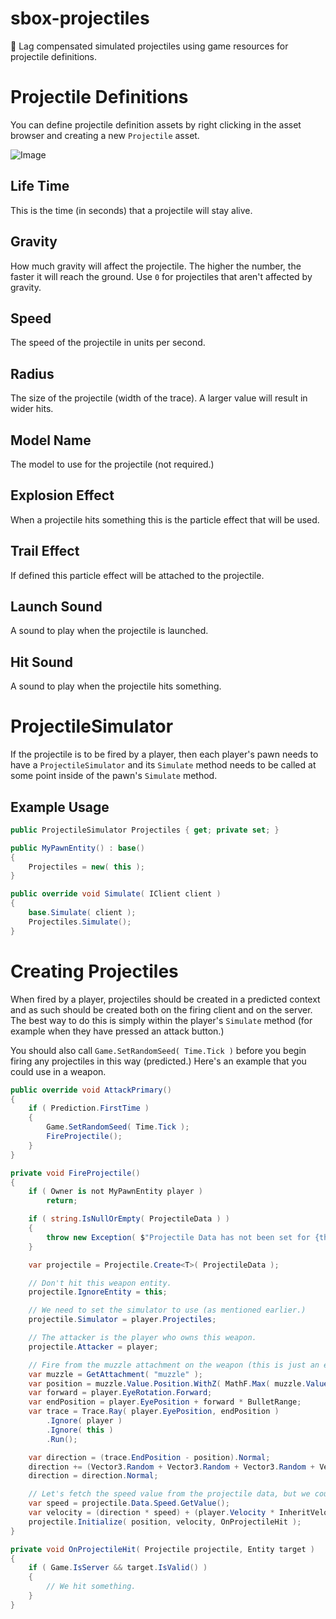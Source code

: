 # sbox-projectiles
🚀 Lag compensated simulated projectiles using game resources for projectile definitions.

# Projectile Definitions
You can define projectile definition assets by right clicking in the asset browser and creating a new `Projectile` asset.

![Image](https://files.facepunch.com/conna/1b2211b1/sbox-dev_opc1W1G2RX.png)

## Life Time
This is the time (in seconds) that a projectile will stay alive.

##  Gravity
How much gravity will affect the projectile. The higher the number, the faster it will reach the ground. Use `0` for projectiles that aren't affected by gravity.

## Speed
The speed of the projectile in units per second.

## Radius
The size of the projectile (width of the trace). A larger value will result in wider hits.

## Model Name
The model to use for the projectile (not required.)

## Explosion Effect
When a projectile hits something this is the particle effect that will be used.

## Trail Effect
If defined this particle effect will be attached to the projectile.

## Launch Sound
A sound to play when the projectile is launched.

## Hit Sound
A sound to play when the projectile hits something.

# ProjectileSimulator
If the projectile is to be fired by a player, then each player's pawn needs to have a `ProjectileSimulator` and its `Simulate` method needs to be called at some point inside of the pawn's `Simulate` method.

## Example Usage

```csharp
public ProjectileSimulator Projectiles { get; private set; }

public MyPawnEntity() : base()
{
	Projectiles = new( this );
}

public override void Simulate( IClient client )
{
	base.Simulate( client );
	Projectiles.Simulate();
}
```

# Creating Projectiles
When fired by a player, projectiles should be created in a predicted context and as such should be created both on the firing client and on the server. The best way to do this is simply within the player's `Simulate` method (for example when they have pressed an attack button.)

You should also call `Game.SetRandomSeed( Time.Tick )` before you begin firing any projectiles in this way (predicted.) Here's an example that you could use in a weapon.

```csharp
public override void AttackPrimary()
{
	if ( Prediction.FirstTime )
	{
		Game.SetRandomSeed( Time.Tick );
		FireProjectile();
	}
}

private void FireProjectile()
{
	if ( Owner is not MyPawnEntity player )
		return;

	if ( string.IsNullOrEmpty( ProjectileData ) )
	{
		throw new Exception( $"Projectile Data has not been set for {this}!" );
	}

	var projectile = Projectile.Create<T>( ProjectileData );

	// Don't hit this weapon entity.
	projectile.IgnoreEntity = this;

	// We need to set the simulator to use (as mentioned earlier.)
	projectile.Simulator = player.Projectiles;

	// The attacker is the player who owns this weapon.
	projectile.Attacker = player;

	// Fire from the muzzle attachment on the weapon (this is just an example.)
	var muzzle = GetAttachment( "muzzle" );
	var position = muzzle.Value.Position.WithZ( MathF.Max( muzzle.Value.Position.z, player.EyePosition.z ) );
	var forward = player.EyeRotation.Forward;
	var endPosition = player.EyePosition + forward * BulletRange;
	var trace = Trace.Ray( player.EyePosition, endPosition )
		.Ignore( player )
		.Ignore( this )
		.Run();

	var direction = (trace.EndPosition - position).Normal;
	direction += (Vector3.Random + Vector3.Random + Vector3.Random + Vector3.Random) * Spread * 0.25f;
	direction = direction.Normal;

	// Let's fetch the speed value from the projectile data, but we could use any value or modify it.
	var speed = projectile.Data.Speed.GetValue();
	var velocity = (direction * speed) + (player.Velocity * InheritVelocity);
	projectile.Initialize( position, velocity, OnProjectileHit );
}

private void OnProjectileHit( Projectile projectile, Entity target )
{
	if ( Game.IsServer && target.IsValid() )
	{
		// We hit something.
	}
}
```
